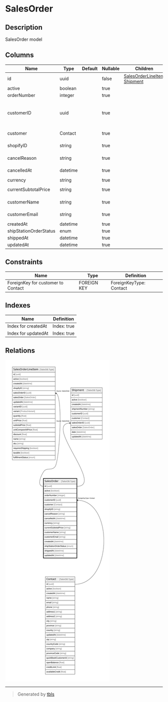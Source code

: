 # SalesOrder

## Description

SalesOrder model

## Columns

| Name | Type | Default | Nullable | Children | Parents | Comment |
| ---- | ---- | ------- | -------- | -------- | ------- | ------- |
| id | uuid |  | false | [SalesOrderLineItem](SalesOrderLineItem.md) [Shipment](Shipment.md) |  |  |
| active | boolean |  | true |  |  | active |
| orderNumber | integer |  | true |  |  | Order number |
| customerID | uuid |  | true |  | [Contact](Contact.md) | Contact model. Contact and this model is n:1 |
| customer | Contact |  | true |  | [Contact](Contact.md) | Customer contact |
| shopifyID | string |  | true |  |  | Shopify order ID |
| cancelReason | string |  | true |  |  | Reason for cancellation |
| cancelledAt | datetime |  | true |  |  | Cancellation date |
| currency | string |  | true |  |  | Currency |
| currentSubtotalPrice | string |  | true |  |  | Current subtotal price |
| customerName | string |  | true |  |  | Customer name |
| customerEmail | string |  | true |  |  | Customer email |
| createdAt | datetime |  | true |  |  | createdAt |
| shipStationOrderStatus | enum |  | true |  |  | inventoryType |
| shippedAt | datetime |  | true |  |  | shipped at |
| updatedAt | datetime |  | true |  |  | updatedAt |

## Constraints

| Name | Type | Definition |
| ---- | ---- | ---------- |
| ForeignKey for customer to Contact | FOREIGN KEY | ForeignKeyType: Contact |

## Indexes

| Name | Definition |
| ---- | ---------- |
| Index for createdAt | Index: true |
| Index for updatedAt | Index: true |

## Relations

![er](SalesOrder.svg)

---

> Generated by [tbls](https://github.com/k1LoW/tbls)
